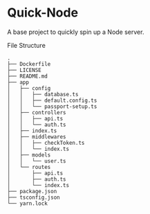 # Quick-Node

A base project to quickly spin up a Node server.

File Structure  
```
.
├── Dockerfile
├── LICENSE
├── README.md
├── app
│   ├── config
│   │   ├── database.ts
│   │   ├── default.config.ts
│   │   └── passport-setup.ts
│   ├── controllers
│   │   ├── api.ts
│   │   └── auth.ts
│   ├── index.ts
│   ├── middlewares
│   │   ├── checkToken.ts
│   │   └── index.ts
│   ├── models
│   │   └── user.ts
│   └── routes
│       ├── api.ts
│       ├── auth.ts
│       └── index.ts
├── package.json
├── tsconfig.json
└── yarn.lock
```

